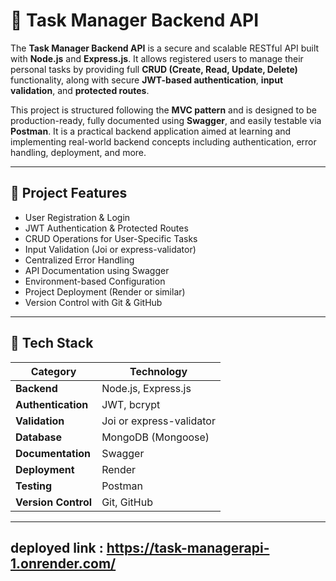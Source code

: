# 📌 Task Manager Backend API

The **Task Manager Backend API** is a secure and scalable RESTful API built with **Node.js** and **Express.js**. It allows registered users to manage their personal tasks by providing full **CRUD (Create, Read, Update, Delete)** functionality, along with secure **JWT-based authentication**, **input validation**, and **protected routes**.

This project is structured following the **MVC pattern** and is designed to be production-ready, fully documented using **Swagger**, and easily testable via **Postman**. It is a practical backend application aimed at learning and implementing real-world backend concepts including authentication, error handling, deployment, and more.

---

## 🚀 Project Features

- User Registration & Login
- JWT Authentication & Protected Routes
- CRUD Operations for User-Specific Tasks
- Input Validation (Joi or express-validator)
- Centralized Error Handling
- API Documentation using Swagger
- Environment-based Configuration
- Project Deployment (Render or similar)
- Version Control with Git & GitHub

---

## 🔧 Tech Stack

| Category        | Technology              |
|----------------|--------------------------|
| **Backend**     | Node.js, Express.js      |
| **Authentication** | JWT, bcrypt              |
| **Validation**  | Joi or express-validator |
| **Database**    | MongoDB (Mongoose)       |
| **Documentation** | Swagger                |
| **Deployment**  | Render                   |
| **Testing**     | Postman                  |
| **Version Control** | Git, GitHub            |

---


## deployed link : https://task-managerapi-1.onrender.com/